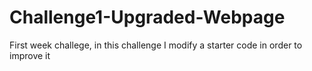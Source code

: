 # Challenge1-Upgraded-Webpage
First week challege, in this challenge I modify a starter code in order to improve it
